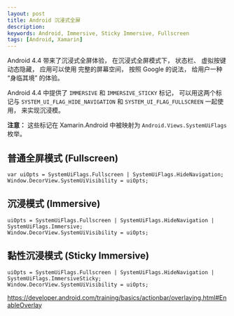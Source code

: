 ```yaml
---
layout: post
title: Android 沉浸式全屏
description: 
keywords: Android, Immersive, Sticky Immersive, Fullscreen
tags: [Android, Xamarin]
---
```


Android 4.4 带来了沉浸式全屏体验， 在沉浸式全屏模式下， 状态栏、 虚拟按键动态隐藏， 应用可以使用
完整的屏幕空间， 按照 Google 的说法， 给用户一种 “身临其境” 的体验。

Android 4.4 中提供了 `IMMERSIVE` 和 `IMMERSIVE_STICKY` 标记， 可以用这两个标记与
`SYSTEM_UI_FLAG_HIDE_NAVIGATION` 和 `SYSTEM_UI_FLAG_FULLSCREEN` 一起使用， 来实现沉浸模。

<div class="alert alert-info">
<strong>注意：</strong> 这些标记在 Xamarin.Android 中被映射为 <code>Android.Views.SystemUiFlags</code> 枚举。
</div>

## 普通全屏模式 (Fullscreen)

    var uiOpts = SystemUiFlags.Fullscreen | SystemUiFlags.HideNavigation;
    Window.DecorView.SystemUiVisibility = uiOpts;

## 沉浸模式 (Immersive)

    uiOpts = SystemUiFlags.Fullscreen | SystemUiFlags.HideNavigation | SystemUiFlags.Immersive;
    Window.DecorView.SystemUiVisibility = uiOpts;

## 黏性沉浸模式 (Sticky Immersive)

    uiOpts = SystemUiFlags.Fullscreen | SystemUiFlags.HideNavigation | SystemUiFlags.ImmersiveSticky;
    Window.DecorView.SystemUiVisibility = uiOpts;

<https://developer.android.com/training/basics/actionbar/overlaying.html#EnableOverlay>